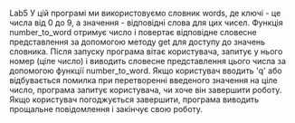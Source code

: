 Lab5
 У цій програмі ми використовуємо словник words, де ключі - це числа від 0 до 9, а значення - відповідні слова для цих чисел.
 Функція number_to_word отримує число і повертає відповідне словесне представлення за допомогою методу get для доступу до
 значень словника.
 Після запуску програма вітає користувача, запитує у нього номер (ціле число) і виводить словесне представлення цього числа за
 допомогою функції number_to_word. Якщо користувач вводить 'q' або відбувається помилка при перетворенні введеного
 значення на ціле число, програма запитує користувача, чи хоче він завершити роботу. Якщо користувач погоджується
 завершити, програма виводить прощальне повідомлення і закінчує свою роботу.
